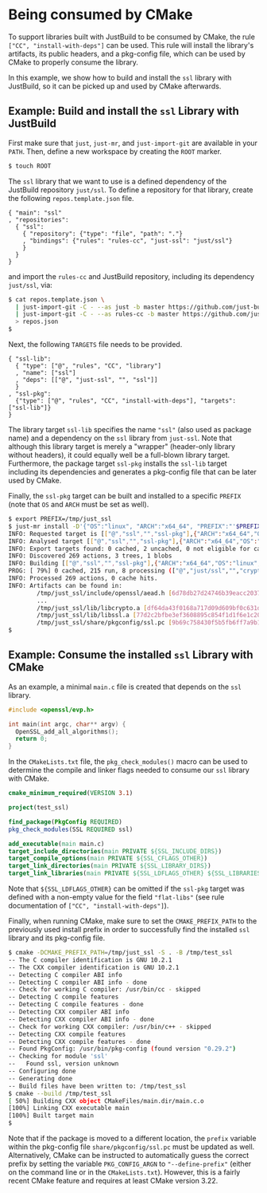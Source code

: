 Being consumed by CMake
=======================

To support libraries built with JustBuild to be consumed by CMake, the
rule `["CC", "install-with-deps"]` can be used. This rule will install
the library's artifacts, its public headers, and a pkg-config file,
which can be used by CMake to properly consume the library.

In this example, we show how to build and install the `ssl` library with
JustBuild, so it can be picked up and used by CMake afterwards.

Example: Build and install the `ssl` Library with JustBuild
-----------------------------------------------------------

First make sure that `just`, `just-mr`, and `just-import-git` are
available in your `PATH`. Then, define a new workspace by creating the
`ROOT` marker.

``` sh
$ touch ROOT
```

The `ssl` library that we want to use is a defined dependency of the
JustBuild repository `just/ssl`. To define a repository for that
library, create the following `repos.template.json` file.

``` {.jsonc srcname="repos.template.json"}
{ "main": "ssl"
, "repositories":
  { "ssl":
    { "repository": {"type": "file", "path": "."}
    , "bindings": {"rules": "rules-cc", "just-ssl": "just/ssl"}
    }
  }
}
```

and import the `rules-cc` and JustBuild repository, including its
dependency `just/ssl`, via:

``` sh
$ cat repos.template.json \
  | just-import-git -C - --as just -b master https://github.com/just-buildsystem/justbuild \
  | just-import-git -C - --as rules-cc -b master https://github.com/just-buildsystem/rules-cc \
  > repos.json
$
```

Next, the following `TARGETS` file needs to be provided.

``` {.jsonc srcname="TARGETS"}
{ "ssl-lib":
  { "type": ["@", "rules", "CC", "library"]
  , "name": ["ssl"]
  , "deps": [["@", "just-ssl", "", "ssl"]]
  }
, "ssl-pkg":
  {"type": ["@", "rules", "CC", "install-with-deps"], "targets": ["ssl-lib"]}
}
```

The library target `ssl-lib` specifies the name `"ssl"` (also used as
package name) and a dependency on the `ssl` library from `just-ssl`.
Note that although this library target is merely a "wrapper"
(header-only library without headers), it could equally well be a
full-blown library target. Furthermore, the package target `ssl-pkg`
installs the `ssl-lib` target including its dependencies and generates a
pkg-config file that can be later used by CMake.

Finally, the `ssl-pkg` target can be built and installed to a specific
`PREFIX` (note that `OS` and `ARCH` must be set as well).

``` sh
$ export PREFIX=/tmp/just_ssl
$ just-mr install -D'{"OS":"linux", "ARCH":"x64_64", "PREFIX":"'$PREFIX'"}' -o $PREFIX ssl-pkg
INFO: Requested target is [["@","ssl","","ssl-pkg"],{"ARCH":"x64_64","OS":"linux","PREFIX":"/tmp/just_ssl"}]
INFO: Analysed target [["@","ssl","","ssl-pkg"],{"ARCH":"x64_64","OS":"linux","PREFIX":"/tmp/just_ssl"}]
INFO: Export targets found: 0 cached, 2 uncached, 0 not eligible for caching
INFO: Discovered 269 actions, 3 trees, 1 blobs
INFO: Building [["@","ssl","","ssl-pkg"],{"ARCH":"x64_64","OS":"linux","PREFIX":"/tmp/just_ssl"}].
PROG: [ 79%] 0 cached, 215 run, 8 processing (["@","just/ssl","","crypto-lib"]#105, ...).
INFO: Processed 269 actions, 0 cache hits.
INFO: Artifacts can be found in:
        /tmp/just_ssl/include/openssl/aead.h [6d78db27d24746b39eacc20374697476e080c9f6:21054:f]
        ...
        /tmp/just_ssl/lib/libcrypto.a [df64da43f0168a717d09d609bf0c631d29c86b61:2336092:f]
        /tmp/just_ssl/lib/libssl.a [77d2c2bfbe3ef3608895c854f1d1f6e1c200efd0:852620:f]
        /tmp/just_ssl/share/pkgconfig/ssl.pc [9b69c758430f5b5fb6ff7a9b1f1ffc89471509af:406:f]
$
```

Example: Consume the installed `ssl` Library with CMake
-------------------------------------------------------

As an example, a minimal `main.c` file is created that depends on the
`ssl` library.

``` {.c srcname="main.c"}
#include <openssl/evp.h>

int main(int argc, char** argv) {
  OpenSSL_add_all_algorithms();
  return 0;
}
```

In the `CMakeLists.txt` file, the `pkg_check_modules()` macro can be
used to determine the compile and linker flags needed to consume our
`ssl` library with CMake.

``` {.cmake srcname="CMakeLists.txt"}
cmake_minimum_required(VERSION 3.1)

project(test_ssl)

find_package(PkgConfig REQUIRED)
pkg_check_modules(SSL REQUIRED ssl)

add_executable(main main.c)
target_include_directories(main PRIVATE ${SSL_INCLUDE_DIRS})
target_compile_options(main PRIVATE ${SSL_CFLAGS_OTHER})
target_link_directories(main PRIVATE ${SSL_LIBRARY_DIRS})
target_link_libraries(main PRIVATE ${SSL_LDFLAGS_OTHER} ${SSL_LIBRARIES})
```

Note that `${SSL_LDFLAGS_OTHER}` can be omitted if the `ssl-pkg` target
was defined with a non-empty value for the field `"flat-libs"` (see rule
documentation of `["CC", "install-with-deps"]`).

Finally, when running CMake, make sure to set the `CMAKE_PREFIX_PATH` to
the previously used install prefix in order to successfully find the
installed `ssl` library and its pkg-config file.

``` sh
$ cmake -DCMAKE_PREFIX_PATH=/tmp/just_ssl -S . -B /tmp/test_ssl
-- The C compiler identification is GNU 10.2.1
-- The CXX compiler identification is GNU 10.2.1
-- Detecting C compiler ABI info
-- Detecting C compiler ABI info - done
-- Check for working C compiler: /usr/bin/cc - skipped
-- Detecting C compile features
-- Detecting C compile features - done
-- Detecting CXX compiler ABI info
-- Detecting CXX compiler ABI info - done
-- Check for working CXX compiler: /usr/bin/c++ - skipped
-- Detecting CXX compile features
-- Detecting CXX compile features - done
-- Found PkgConfig: /usr/bin/pkg-config (found version "0.29.2") 
-- Checking for module 'ssl'
--   Found ssl, version unknown
-- Configuring done
-- Generating done
-- Build files have been written to: /tmp/test_ssl
$ cmake --build /tmp/test_ssl
[ 50%] Building CXX object CMakeFiles/main.dir/main.c.o
[100%] Linking CXX executable main
[100%] Built target main
$
```

Note that if the package is moved to a different location, the `prefix`
variable within the pkg-config file `share/pkgconfig/ssl.pc` must be
updated as well. Alternatively, CMake can be instructed to automatically
guess the correct prefix by setting the variable `PKG_CONFIG_ARGN` to
`"--define-prefix"` (either on the command line or in the
`CMakeLists.txt`). However, this is a fairly recent CMake feature and
requires at least CMake version 3.22.
